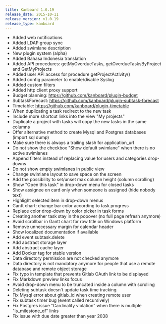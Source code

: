 ```yaml
---
title: Kanboard 1.0.19
release_date: 2015-10-11
release_version: v1.0.19
release_type: kanboard
---
```


* Added web notifications
* Added LDAP group sync
* Added swimlane description
* New plugin system (alpha)
* Added Bahasa Indonesia translation
* Added API procedures: getMyOverdueTasks, getOverdueTasksByProject and GetMyProjects
* Added user API access for procedure getProjectActivity()
* Added config parameter to enable/disable Syslog
* Added custom filters
* Added http client proxy support
* Budget planning: https://github.com/kanboard/plugin-budget
* SubtaskForecast: https://github.com/kanboard/plugin-subtask-forecast
* Timetable: https://github.com/kanboard/plugin-timetable
* When duplicating a task redirect to the new task
* Include more shortcut links into the view "My projects"
* Duplicate a project with tasks will copy the new tasks in the same columns
* Offer alternative method to create Mysql and Postgres databases (import sql dump)
* Make sure there is always a trailing slash for application_url
* Do not show the checkbox "Show default swimlane" when there is no active swimlanes
* Append filters instead of replacing value for users and categories drop-downs
* Do not show empty swimlanes in public view
* Change swimlane layout to save space on the screen
* Add the possibility to set/unset max column height (column scrolling)
* Show "Open this task" in drop-down menu for closed tasks
* Show assignee on card only when someone is assigned (hide nobody text)
* Highlight selected item in drop-down menus
* Gantt chart: change bar color according to task progress
* Replace color drop-down by color picker in task forms
* Creating another task stay in the popover (no full page refresh anymore)
* Avoid scrollbar in Gantt chart for row title on Windows platform
* Remove unnecessary margin for calendar header
* Show localized documentation if available
* Add event subtask.delete
* Add abstract storage layer
* Add abstract cache layer
* Add Docker tag for stable version
* Data directory permission are not checked anymore
* Data directory is not mandatory anymore for people that use a remote database and remote object storage
* Fix typo in template that prevents Gitlab OAuth link to be displayed
* Fix Markdown preview links focus
* Avoid drop-down menu to be truncated inside a column with scrolling
* Deleting subtask doesn't update task time tracking
* Fix Mysql error about gitlab_id when creating remote user
* Fix subtask timer bug (event called recursively)
* Fix Postgres issue "Cardinality violation" when there is multiple "is_milestone_of" links
* Fix issue with due date greater than year 2038